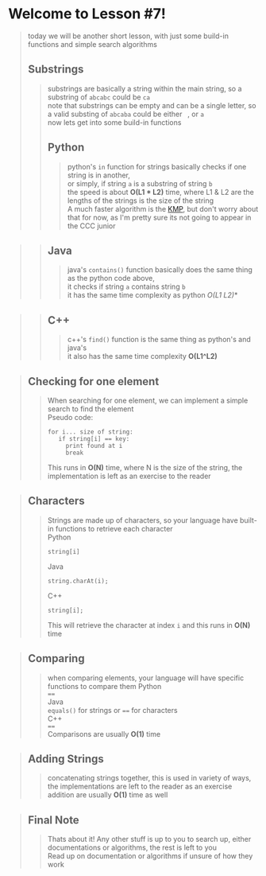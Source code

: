 # Welcome to Lesson #7!
> today we will be another short lesson, with just some build-in functions and simple search algorithms
> ## Substrings
>> substrings are basically a string within the main string, so a substring of ```abcabc``` could be ```ca```   
>> note that substrings can be empty and can be a single letter, so a valid substing of ```abcaba``` could be either ``` ```, or ```a```   
>> now lets get into some build-in functions
>> ## Python
>>> python's ``` in ``` function for strings basically checks if one string is in another,     
>>> or simply, if string ```a``` is a substring of string ```b```  
>>> the speed is about **O(L1 * L2)** time, where L1 & L2 are the lengths of the strings is the size of the string   
>>> A much faster algorithm is the [KMP](https://en.wikipedia.org/wiki/Knuth%E2%80%93Morris%E2%80%93Pratt_algorithm), but don't worry about
that for now, as I'm pretty sure its not going to appear in the CCC junior

>> ## Java
>>> java's ``` contains() ``` function basically does the same thing as the python code above,   
>>> it checks if string ```a``` contains string ```b```   
>>> it has the same time complexity as python **O(L1* L2)**

>> ## C++
>>> c++'s ``` find() ``` function is the same thing as python's and java's   
>>> it also has the same time complexity **O(L1^L2)**

> ## Checking for one element
>> When searching for one element, we can implement a simple search to find the element   
>> Pseudo code: 
>> ```
>> for i... size of string:
>>    if string[i] == key:
>>      print found at i
>>      break
>> ```
>> This runs in **O(N)** time, where N is the size of the string, the implementation is left as an exercise to the reader

> ## Characters
>> Strings are made up of characters, so your language have built-in functions to retrieve each character    
>> Python
>> ``` 
>> string[i]
>> ```
>> Java
>> ``` 
>> string.charAt(i);
>> ```
>> C++
>> ``` 
>> string[i];
>> ```
>> This will retrieve the character at index ```i``` and this runs in **O(N)** time

> ## Comparing
>> when comparing elements, your language will have specific functions to compare them
>> Python   
>> ```==```   
>> Java   
>> ```equals()``` for strings or ```==``` for characters   
>> C++    
>> ```==```   
>> Comparisons are usually **O(1)** time   

> ## Adding Strings
>> concatenating strings together, this is used in variety of ways, the implementations are left to the reader as an exercise
>> addition are usually **O(1)** time as well

> ## Final Note
>> Thats about it! Any other stuff is up to you to search up, either documentations or algorithms, the rest is left to you   
>> Read up on documentation or algorithms if unsure of how they work




